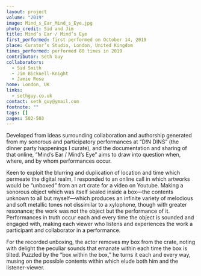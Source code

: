 ```yaml
---
layout: project
volume: "2019"
image: Mind_s_Ear_Mind_s_Eye.jpg
photo_credit: Sid and Jim
title: Mind’s Ear / Mind’s Eye
first_performed: first performed on October 14, 2019
place: Curator’s Studio, London, United Kingdom
times_performed: performed 80 times in 2019
contributor: Seth Guy
collaborators:
  - Sid Smith
  - Jim Bicknell-Knight
  - Jamie Rose
home: London, UK
links:
  - sethguy.co.uk
contact: seth_guy@ymail.com
footnote: ""
tags: []
pages: 502-503
---
```


Developed from ideas surrounding collaboration and authorship generated from my sonorous and participatory performances at “D!N DINS” (the dinner party happenings I curate), and the documentation and sharing of that online, “Mind’s Ear / Mind’s Eye” aims to draw into question when, where, and by whom performances occur.

Keen to exploit the blurring and duplication of location and time which permeate the digital realm, I responded to an online call in which artworks would be “unboxed” from an art crate for a video on Youtube. Making a sonorous object which was itself sealed inside a box—the contents unknown to all but myself—which produces an infinite variety of melodious and soft metallic tones not dissimilar to a xylophone, though with greater resonance; the work was not the object but the performance of it. Performances in truth occur each and every time the object is sounded and engaged with, making each viewer who listens and experiences the work a participant and collaborator in a performance.

For the recorded unboxing, the actor removes my box from the crate, noting with delight the peculiar sounds that emanate within each time the box is tilted. Puzzled by the “box within the box,” he turns it each and every way, musing on the possible contents within which elude both him and the listener-viewer.
